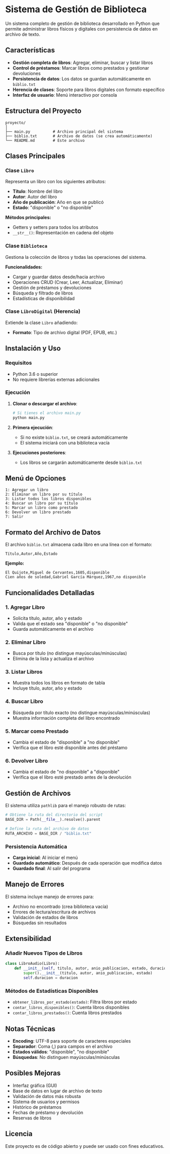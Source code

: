# Sistema de Gestión de Biblioteca

Un sistema completo de gestión de biblioteca desarrollado en Python que permite administrar libros físicos y digitales con persistencia de datos en archivo de texto.

## Características

- **Gestión completa de libros**: Agregar, eliminar, buscar y listar libros
- **Control de préstamos**: Marcar libros como prestados y gestionar devoluciones
- **Persistencia de datos**: Los datos se guardan automáticamente en `biblio.txt`
- **Herencia de clases**: Soporte para libros digitales con formato específico
- **Interfaz de usuario**: Menú interactivo por consola

## Estructura del Proyecto

```
proyecto/
│
├── main.py          # Archivo principal del sistema
├── biblio.txt       # Archivo de datos (se crea automáticamente)
└── README.md        # Este archivo
```

## Clases Principales

### Clase `Libro`
Representa un libro con los siguientes atributos:
- **Título**: Nombre del libro
- **Autor**: Autor del libro
- **Año de publicación**: Año en que se publicó
- **Estado**: "disponible" o "no disponible"

**Métodos principales:**
- Getters y setters para todos los atributos
- `__str__()`: Representación en cadena del objeto

### Clase `Biblioteca`
Gestiona la colección de libros y todas las operaciones del sistema.

**Funcionalidades:**
- Cargar y guardar datos desde/hacia archivo
- Operaciones CRUD (Crear, Leer, Actualizar, Eliminar)
- Gestión de préstamos y devoluciones
- Búsqueda y filtrado de libros
- Estadísticas de disponibilidad

### Clase `LibroDigital` (Herencia)
Extiende la clase `Libro` añadiendo:
- **Formato**: Tipo de archivo digital (PDF, EPUB, etc.)

## Instalación y Uso

### Requisitos
- Python 3.6 o superior
- No requiere librerías externas adicionales

### Ejecución

1. **Clonar o descargar el archivo**:
   ```bash
   # Si tienes el archivo main.py
   python main.py
   ```

2. **Primera ejecución**:
   - Si no existe `biblio.txt`, se creará automáticamente
   - El sistema iniciará con una biblioteca vacía

3. **Ejecuciones posteriores**:
   - Los libros se cargarán automáticamente desde `biblio.txt`

## Menú de Opciones

```
1: Agregar un libro
2: Eliminar un libro por su título
3: Listar todos los libros disponibles
4: Buscar un libro por su título
5: Marcar un libro como prestado
6: Devolver un libro prestado
7: Salir
```

## Formato del Archivo de Datos

El archivo `biblio.txt` almacena cada libro en una línea con el formato:
```
Título,Autor,Año,Estado
```

**Ejemplo:**
```
El Quijote,Miguel de Cervantes,1605,disponible
Cien años de soledad,Gabriel García Márquez,1967,no disponible
```

## Funcionalidades Detalladas

### 1. Agregar Libro
- Solicita título, autor, año y estado
- Valida que el estado sea "disponible" o "no disponible"
- Guarda automáticamente en el archivo

### 2. Eliminar Libro
- Busca por título (no distingue mayúsculas/minúsculas)
- Elimina de la lista y actualiza el archivo

### 3. Listar Libros
- Muestra todos los libros en formato de tabla
- Incluye título, autor, año y estado

### 4. Buscar Libro
- Búsqueda por título exacto (no distingue mayúsculas/minúsculas)
- Muestra información completa del libro encontrado

### 5. Marcar como Prestado
- Cambia el estado de "disponible" a "no disponible"
- Verifica que el libro esté disponible antes del préstamo

### 6. Devolver Libro
- Cambia el estado de "no disponible" a "disponible"
- Verifica que el libro esté prestado antes de la devolución

## Gestión de Archivos

El sistema utiliza `pathlib` para el manejo robusto de rutas:

```python
# Obtiene la ruta del directorio del script
BASE_DIR = Path(__file__).resolve().parent

# Define la ruta del archivo de datos
RUTA_ARCHIVO = BASE_DIR / "biblio.txt"
```

### Persistencia Automática
- **Carga inicial**: Al iniciar el menú
- **Guardado automático**: Después de cada operación que modifica datos
- **Guardado final**: Al salir del programa

## Manejo de Errores

El sistema incluye manejo de errores para:
- Archivo no encontrado (crea biblioteca vacía)
- Errores de lectura/escritura de archivos
- Validación de estados de libros
- Búsquedas sin resultados

## Extensibilidad

### Añadir Nuevos Tipos de Libros
```python
class LibroAudio(Libro):
    def __init__(self, titulo, autor, anio_publicacion, estado, duracion):
        super().__init__(titulo, autor, anio_publicacion, estado)
        self.duracion = duracion
```

### Métodos de Estadísticas Disponibles
- `obtener_libros_por_estado(estado)`: Filtra libros por estado
- `contar_libros_disponibles()`: Cuenta libros disponibles
- `contar_libros_prestados()`: Cuenta libros prestados

## Notas Técnicas

- **Encoding**: UTF-8 para soporte de caracteres especiales
- **Separador**: Coma (,) para campos en el archivo
- **Estados válidos**: "disponible", "no disponible"
- **Búsquedas**: No distinguen mayúsculas/minúsculas

## Posibles Mejoras

- Interfaz gráfica (GUI)
- Base de datos en lugar de archivo de texto
- Validación de datos más robusta
- Sistema de usuarios y permisos
- Histórico de préstamos
- Fechas de préstamo y devolución
- Reservas de libros

## Licencia

Este proyecto es de código abierto y puede ser usado con fines educativos.
